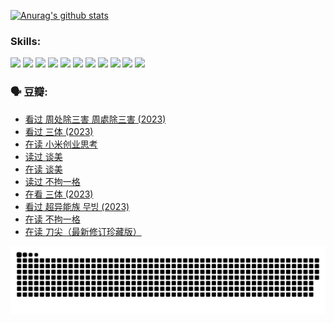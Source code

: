 
[![Anurag's github stats](https://github-readme-stats.vercel.app/api?username=w940853815)](https://github.com/anuraghazra/github-readme-stats)

### Skills:

<code><img height="32" src="https://cdn.jsdelivr.net/npm/simple-icons@v5/icons/python.svg"></code>
<code><img height="32" src="https://cdn.jsdelivr.net/npm/simple-icons@v5/icons/javascript.svg"></code>
<code><img height="32" src="https://cdn.jsdelivr.net/npm/simple-icons@v5/icons/django.svg"></code>
<code><img height="32" src="https://cdn.jsdelivr.net/npm/simple-icons@v5/icons/flask.svg"></code>
<code><img height="32" src="https://cdn.jsdelivr.net/npm/simple-icons@v5/icons/vuetify.svg"></code>
<code><img height="32" src="https://cdn.jsdelivr.net/npm/simple-icons@v5/icons/git.svg"></code>
<code><img height="32" src="https://cdn.jsdelivr.net/npm/simple-icons@v5/icons/docker.svg"></code>
<code><img height="32" src="https://cdn.jsdelivr.net/npm/simple-icons@v5/icons/postgresql.svg"></code>
<code><img height="32" src="https://cdn.jsdelivr.net/npm/simple-icons@v5/icons/elasticsearch.svg"></code>
<code><img height="32" src="https://cdn.jsdelivr.net/npm/simple-icons@v5/icons/macos.svg"></code>
<code><img height="32" src="https://cdn.jsdelivr.net/npm/simple-icons@v5/icons/linux.svg"></code>

### 🗣 豆瓣:

<!-- DOUBAN-ACTIVITIES:START -->
- [看过 周处除三害 周處除三害‎ (2023)](https://www.douban.com/people/136069238/status/4575646701/?_i=12945621)
- [看过 三体‎ (2023)](https://www.douban.com/people/136069238/status/4574263039/?_i=12945621)
- [在读 小米创业思考](https://www.douban.com/people/136069238/status/4572047905/?_i=12945621)
- [读过 谈美](https://www.douban.com/people/136069238/status/4572047629/?_i=12945621)
- [在读 谈美](https://www.douban.com/people/136069238/status/4560861771/?_i=12945621)
- [读过 不拘一格](https://www.douban.com/people/136069238/status/4560861445/?_i=12945621)
- [在看 三体‎ (2023)](https://www.douban.com/people/136069238/status/4558185093/?_i=12945621)
- [看过 超异能族 무빙‎ (2023)](https://www.douban.com/people/136069238/status/4556824186/?_i=12945621)
- [在读 不拘一格](https://www.douban.com/people/136069238/status/4541712161/?_i=12945621)
- [在读 刀尖（最新修订珍藏版）](https://www.douban.com/people/136069238/status/4541711339/?_i=12945621)
<!-- DOUBAN-ACTIVITIES:END -->


![Snake animation](https://raw.githubusercontent.com/w940853815/w940853815/output/github-contribution-grid-snake.svg)

<!--
**w940853815/w940853815** is a ✨ _special_ ✨ repository because its `README.md` (this file) appears on your GitHub profile.

Here are some ideas to get you started:

- 🔭 I’m currently working on ...
- 🌱 I’m currently learning ...
- 👯 I’m looking to collaborate on ...
- 🤔 I’m looking for help with ...
- 💬 Ask me about ...
- 📫 How to reach me: ...
- 😄 Pronouns: ...
- ⚡ Fun fact: ...
-->
